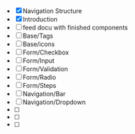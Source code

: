 - [x] Navigation Structure
- [x] Introduction
- [ ] feed docu with finished components
- [ ] Base/Tags
- [ ] Base/icons
- [ ] Form/Checkbox
- [ ] Form/Input
- [ ] Form/Validation
- [ ] Form/Radio
- [ ] Form/Steps
- [ ] Navigation/Bar
- [ ] Navigation/Dropdown
- [ ] 
- [ ]
- [ ]
